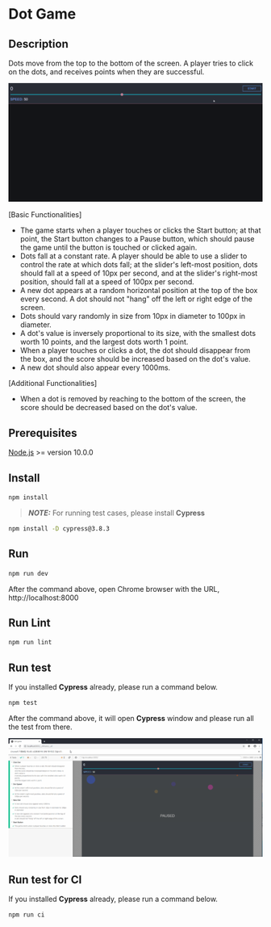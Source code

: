 # Dot Game

## Description

Dots move from the top to the bottom of the screen. A player tries to click on the dots, and receives points when they are successful.

![Dot Game](./etc/game.gif 'Dot Game')

[Basic Functionalities]

- The game starts when a player touches or clicks the Start button; at that point, the Start button changes to a Pause button, which should pause the game until the button is touched or clicked again.
- Dots fall at a constant rate. A player should be able to use a slider to control the rate at which dots fall; at the slider's left-most position, dots should fall at a speed of 10px per second, and at the slider's right-most position, should fall at a speed of 100px per second.
- A new dot appears at a random horizontal position at the top of the box every second. A dot should not "hang" off the left or right edge of the screen.
- Dots should vary randomly in size from 10px in diameter to 100px in diameter.
- A dot's value is inversely proportional to its size, with the smallest dots worth 10 points, and the largest dots worth 1 point.
- When a player touches or clicks a dot, the dot should disappear from the box, and the score should be increased based on the dot's value.
- A new dot should also appear every 1000ms.

[Additional Functionalities]

- When a dot is removed by reaching to the bottom of the screen, the score should be decreased based on the dot's value.

## Prerequisites

[Node.js](https://nodejs.org/en/) >= version 10.0.0

## Install

```sh
npm install
```

> **_NOTE:_** For running test cases, please install **Cypress**

```sh
npm install -D cypress@3.8.3
```

## Run

```sh
npm run dev
```

After the command above, open Chrome browser with the URL, http://localhost:8000

## Run Lint

```sh
npm run lint
```

## Run test

If you installed **Cypress** already, please run a command below.

```sh
npm test
```

After the command above, it will open **Cypress** window and please run all the test from there.

![Test](./etc/test.gif 'Test')

## Run test for CI

If you installed **Cypress** already, please run a command below.

```sh
npm run ci
```
